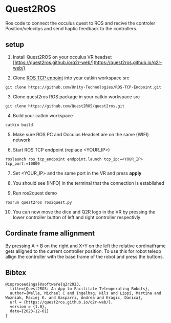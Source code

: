 # Quest2ROS
Ros code to connect the occulus quest to ROS and recive the controler Position/velocitys and send haptic feedback to the controllers.


## setup

1. Install Quest2ROS on your occulus VR headset [https://quest2ros.github.io/q2r-web/](https://quest2ros.github.io/q2r-web/)

2. Clone [ROS TCP enpoint](https://github.com/Unity-Technologies/ROS-TCP-Endpoint) into your catkin workspace src

`git clone https://github.com/Unity-Technologies/ROS-TCP-Endpoint.git`

3. Clone quest2ros ROS package in your catkin workspace src

`git clone https://github.com/Quest2ROS/quest2ros.git`

4. Build your catkin workspace

`catkin build`

5. Make sure ROS PC and Occulus Headset are on the same (WIFI) network

6. Start ROS TCP endpoint (replace <YOUR_IP>)

`roslaunch ros_tcp_endpoint endpoint.launch tcp_ip:=<YOUR_IP> tcp_port:=10000`

7. Set <YOUR_IP> and the same port in the VR and press **apply**

8. You should see [INFO] in the terminal that the connection is established

9. Run ros2quest demo

`rosrun quest2ros ros2quest.py`

10. You can now move the dice and Q2R logo in the VR by pressing the lower controller button of left and right controller respectivly

## Cordinate frame allignment

By pressing A + B on the right and X+Y on the left the relative cordinatframe gets alligned to the current controller position.
To use this for robot teleop allign the controller with the base frame of the robot and press the buttons.

## Bibtex

```
@inproceedings{@software{q2r2023,
  title={Quest2ROS: An App to Facilitate Teleoperating Robots},
  author={Welle, Michael C and Ingelhag, Nils and Lippi, Martina and Wozniak, Maciej K. and Gasparri, Andrea and Kragic, Danica},
  url = {https://quest2ros.github.io/q2r-web/},
  version = {1.0},
  date={2023-12-01}
}
```




